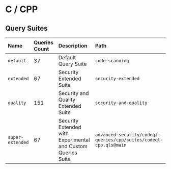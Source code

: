# C / CPP

## Query Suites
<!-- AUTOMATION-SUITES -->
| Name | Queries Count | Description | Path |
| :--- | :---- | :--- | :--- |
| `default` | 37 | Default Query Suite | `code-scanning` |
| `extended` | 67 | Security Extended Suite | `security-extended` |
| `quality` | 151 | Security and Quality Extended Suite | `security-and-quality` |
| `super-extended` | 67 | Security Extended with Experimental and Custom Queries Suite | `advanced-security/codeql-queries/cpp/suites/codeql-cpp.qls@main` |


<!-- AUTOMATION-SUITES -->
